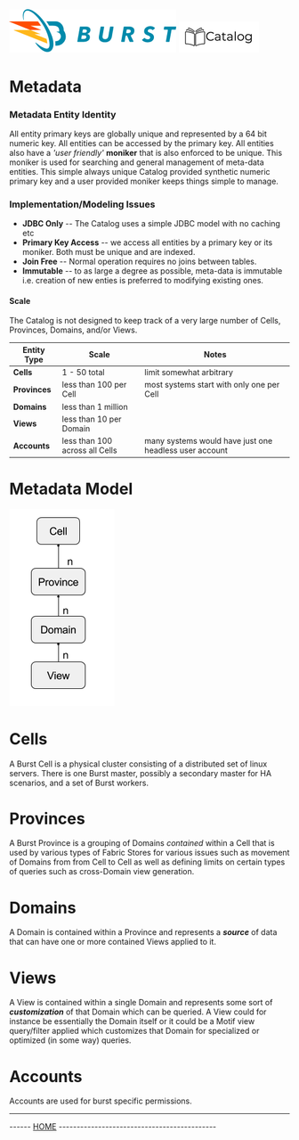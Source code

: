 ![Burst](../../documentation/burst_h_small.png "") ![catalog](catalog_small.png "")
--

# Metadata


### Metadata Entity Identity
All entity primary keys are globally unique and represented by a 64 bit numeric key.
 All entities can be accessed by the primary key. All entities also have a _'user friendly'_
__moniker__ that is also enforced to be unique. This moniker is used for searching and general
management of meta-data entities. This simple always unique Catalog provided synthetic numeric primary key and a
user provided moniker keeps things simple to manage. 

### Implementation/Modeling Issues

* __JDBC Only__ -- The Catalog uses a simple JDBC model with no caching etc
* __Primary Key Access__ -- we access all entities by a primary key or its moniker. Both must be unique and are indexed.
* __Join Free__ -- Normal operation requires no joins between tables.
* __Immutable__ -- to as large a degree as possible, meta-data is immutable i.e. creation of new enties is preferred to
modifying existing ones.

#### Scale
The Catalog is not designed to keep track of a very large number of Cells, Provinces, Domains, and/or Views.

| Entity Type |  Scale | Notes |
|---|---|---|
| __Cells__ | 1 - 50 total | limit somewhat arbitrary |
| __Provinces__ | less than 100 per Cell | most systems start with only one per Cell |
| __Domains__ | less than 1 million |  |
| __Views__ | less than 10 per Domain |  |
| __Accounts__ | less than 100 across all Cells |  many systems would have just one headless user account|

# Metadata Model
 ![Metadata Model](model.png)
 
# Cells
A Burst Cell is a physical cluster consisting of a distributed set of linux servers. There is one Burst master, possibly a
secondary master for HA scenarios, and a set of Burst workers.

# Provinces
A Burst Province is a grouping of Domains _contained_ within a Cell that is used by various types of Fabric
Stores for various issues such as movement of Domains from from Cell to Cell as well as defining limits
on certain types of queries such as cross-Domain view generation.

# Domains
A Domain is contained within a Province and represents a ___source___ of data that can have one or more contained 
Views applied to it. 

# Views
A View is contained within a single Domain and represents some sort of ___customization___ of that Domain
which can be queried. A View could for instance be essentially the Domain itself or it could be a Motif view
query/filter applied which customizes that Domain for specialized or optimized (in some way) queries.

# Accounts
Accounts are used for burst specific permissions.

---
------ [HOME](../readme.md) --------------------------------------------
